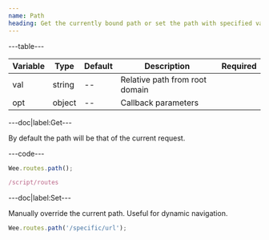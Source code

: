 ```yaml
---
name: Path
heading: Get the currently bound path or set the path with specified value
---
```


---table---

| Variable | Type | Default | Description | Required |
| -------- | ---- | ------- | ----------- | -------- |
| val      | string | --      | Relative path from root domain |          |
| opt      | object | --      | Callback parameters            |          |

---doc|label:Get---

By default the path will be that of the current request.

---code---

```javascript
Wee.routes.path();
```

```javascript
/script/routes
```

---doc|label:Set---

Manually override the current path. Useful for dynamic navigation.

```javascript
Wee.routes.path('/specific/url');
```